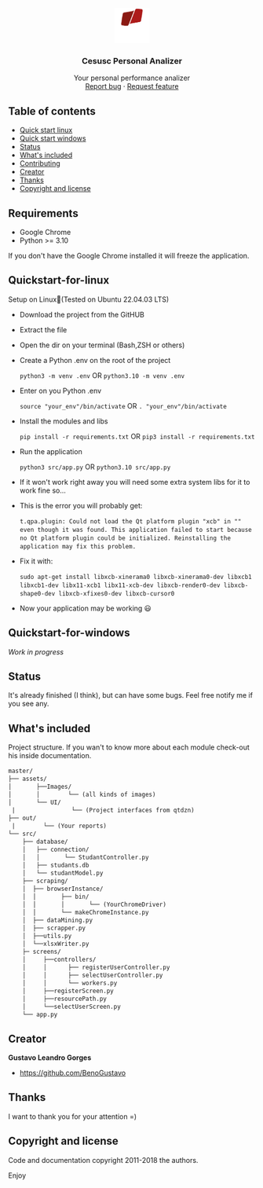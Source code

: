<p align="center">
  <a href="https://cesusc.edu.br/">
    <img src="assets/images/logo-cesusc.png" alt="Cesusc Logo" width=72 height=72>
  </a>

  <h3 align="Center">Cesusc Personal Analizer</h3>

  <p align="center">
    Your personal performance analizer
    <br>
    <a href="https://reponame/issues/new?template=bug.md">Report bug</a>
    ·
    <a href="https://reponame/issues/new?template=feature.md&labels=feature">Request feature</a>
  </p>
</p>

## Table of contents

-   [Quick start linux](#quickstart-for-linux)
-   [Quick start windows](#quickstart-for-windows)
-   [Status](#status)
-   [What's included](#whats-included)
-   [Contributing](#contributing)
-   [Creator](#creator)
-   [Thanks](#thanks)
-   [Copyright and license](#copyright-and-license)

## Requirements

-   Google Chrome
-   Python >= 3.10

If you don't have the Google Chrome installed it will freeze the application.

## Quickstart-for-linux

Setup on Linux🐧(Tested on Ubuntu 22.04.03 LTS)

-   Download the project from the GitHUB

-   Extract the file

-   Open the dir on your terminal (Bash,ZSH or others)

-   Create a Python .env on the root of the project

    `python3 -m venv .env` OR `python3.10 -m venv .env`

-   Enter on you Python .env

    `source "your_env"/bin/activate` OR `. "your_env"/bin/activate`

-   Install the modules and libs

    `pip install -r requirements.txt` OR `pip3 install -r requirements.txt`

-   Run the application

    `python3 src/app.py` OR `python3.10 src/app.py`

-   If it won't work right away you will need some extra system libs for it to work fine so...

-  This is the error you will probably get:

    ```t.qpa.plugin: Could not load the Qt platform plugin "xcb" in "" even though it was found. This application failed to start because no Qt platform plugin could be initialized. Reinstalling the application may fix this problem.```

-  Fix it with:

    ```sudo apt-get install libxcb-xinerama0 libxcb-xinerama0-dev libxcb1 libxcb1-dev libx11-xcb1 libx11-xcb-dev libxcb-render0-dev libxcb-shape0-dev libxcb-xfixes0-dev libxcb-cursor0```

-   Now your application may be working 😃

## Quickstart-for-windows

_Work in progress_

## Status

It's already finished (I think), but can have some bugs. Feel free notify me if you see any.

## What's included

Project structure. If you wan't to know more about each module check-out his inside documentation.

```text
master/
├── assets/
│       ├──Images/
│       │        └── (all kinds of images)
│       └── UI/
 |                └── (Project interfaces from qtdzn)
├── out/
 |        └── (Your reports)
└── src/
    ├── database/
    │   ├── connection/
    │   │       └── StudantController.py
    │   ├── studants.db
    │   └── studantModel.py
    ├── scraping/
    │  ├── browserInstance/
    │  │       ├── bin/
    │  │       │       └── (YourChromeDriver)
    │  │       └── makeChromeInstance.py
    │  ├── dataMining.py
    │  ├── scrapper.py
    │  ├──utils.py
    │  └──xlsxWriter.py
    ├─ screens/
    │     ├──controllers/
    │     │      ├── registerUserController.py
    │     │      ├── selectUserController.py
    │     │      └── workers.py
    │     ├──registerScreen.py
    │     ├──resourcePath.py
    │     └──selectUserScreen.py
    └── app.py
```

## Creator

**Gustavo Leandro Gorges**

-   <https://github.com/BenoGustavo>

## Thanks

I want to thank you for your attention =)

## Copyright and license

Code and documentation copyright 2011-2018 the authors.

Enjoy
